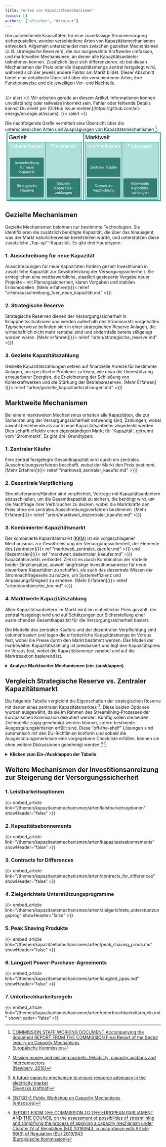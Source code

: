 ```yaml
---
title: "Arten von Kapazitätsmechanismen"
topics: []
authors: ["afischer", "dkrainer"]
---
```


Um ausreichende Kapazitäten für eine zuverlässige Stromversorgung sicherzustellen, wurden verschiedene Arten von Kapazitätsmechanismen entwickelt. Allgemein unterscheidet man zwischen gezielten Mechanismen (z. B. strategische Reserven), die nur ausgewählte Kraftwerke umfassen, und marktweiten Mechanismen, an denen alle Kapazitätsanbieter teilnehmen können. Zusätzlich lässt sich differenzieren, ob bei diesen Mechanismen der Preis oder die Kapazitätsmenge zentral festgelegt wird, während sich der jeweils andere Faktor am Markt bildet. Dieser Abschnitt bietet eine detaillierte Übersicht über die verschiedenen Arten, ihre Funktionsweise und die jeweiligen Vor- und Nachteile.

<!-- more -->

<br>
{{< alert >}}
Wir arbeiten gerade an diesem Artikel. Informationen können unvollständig oder teilweise inkorrekt sein. Fehler oder fehlende Details kannst Du direkt per [GitHub Issue melden](https://github.com/ait-energy/en.ergie.at/issues).
{{< /alert >}}

Die nachfolgende Grafik vermittelt eine Übersicht über die unterschiedlichen Arten
und Ausprägungen von Kapazitätsmechanismen [^3].
![Übersicht der Kapazitätsmechanismen](/images/arten/uebersicht_kapazitaetsmechanismen.jpg)

## Gezielte Mechanismen

Gezielte Mechanismen belohnen nur bestimmte Technologien. Sie identifizieren die zusätzlich benötigte Kapazität, die über das hinausgeht, was der Markt natürlicherweise bereitstellen würde, und unterstützen diese zusätzliche „Top-up“'-Kapazität. Es gibt drei Haupttypen:

### 1. Ausschreibung für neue Kapazität

Ausschreibungen für neue Kapazitäten fördern gezielt Investitionen in zusätzliche Kapazität zur Gewährleistung der Versorgungssicherheit.
Sie ermöglichen eine wettbewerbliche, staatlich gesteuerte Vergabe neuer Projekte – mit Planungssicherheit, klaren
Vorgaben und stabilen Erlösmodellen. [Mehr erfahren]({{< relref "arten/ausschreibung_fuer_neue_kapazität.md" >}})
<!-- {{< embed_article link="/themen/kapazitaetsmechanismen/arten/ausschreibung_fuer_neue_kapazität" showHeader="false" >}} -->

### 2. Strategische Reserve
Strategische Reserven dienen der Versorgungssicherheit in Knappheitssituationen und werden außerhalb des Strommarkts vorgehalten.
Typischerweise befinden sich in einer strategischen Reserve Anlagen, die wirtschaftlich nicht mehr rentabel
sind und andernfalls bereits stillgelegt worden wären. [Mehr erfahren]({{< relref "arten/strategische_reserve.md" >}})
<!-- {{< embed_article link="/themen/kapazitaetsmechanismen/arten/strategische_reserve" showHeader="false" >}} -->

### 3. Gezielte Kapazitätszahlung

Gezielte Kapazitätszahlungen setzen auf finanzielle Anreize für bestimmte Anlagen, um spezifische Probleme zu lösen, wie
etwa die Unterstützung erneuerbarer Energien, die Erleichterung der Schließung von Kohlekraftwerken und die Stärkung der
Betriebsreserven.
[Mehr Erfahren]({{< relref "arten/gezielte_kapazitaetszahlungen.md" >}})
<!-- {{< embed_article link="/themen/kapazitaetsmechanismen/arten/gezielte_kapazitaetszahlungen" showHeader="false" >}} -->

## Marktweite Mechanismen

Bei einem marktweiten Mechanismus erhalten alle Kapazitäten, die zur Sicherstellung der Versorgungssicherheit notwendig
sind, Zahlungen, wobei sowohl bestehende als auch neue Kapazitätsanbieter abgedeckt werden. Dies schafft effektiv einen
eigenständigen Markt für 'Kapazität', getrennt vom 'Strommarkt'. Es gibt drei Grundtypen:

### 1. Zentraler Käufer

Eine zentral festgelegte Gesamtkapazität wird durch ein zentrales Ausschreibungsverfahren beschafft, wobei der Markt den Preis bestimmt. [Mehr Erfahren]({{< relref "marktweit_zentraler_kaeufer.md" >}})

### 2. Dezentrale Verpflichtung

Stromlieferanten/Händler sind verpflichtet, Verträge mit Kapazitätsanbietern abzuschließen, um die Gesamtkapazität zu sichern, die benötigt wird, um die Nachfrage ihrer Verbraucher zu decken, wobei die Marktkräfte den Preis ohne ein zentrales Ausschreibungsverfahren bestimmen. [Mehr Erfahren]({{< relref "arten/marktweit_dezentraler_kaeufer.md" >}})

### 3. Kombinierter Kapazitätsmarkt

Der kombinierte Kapazitätsmarkt (<abbr title="Kombinierter Kapazitätsmarkt">KKM</abbr>) ist ein vorgeschlagener
Mechanismus zur Gewährleistung der Versorgungssicherheit, der Elemente des
[zentralen]({{< ref "marktweit_zentraler_kaeufer.md" >}}) und
[dezentralen]({{< ref "marktweit_dezentraler_kaeufer.md" >}}) Kapazitätsmarkts verbindet.
Ziel ist es durch Kombination der Vorteile beider Einzelansätze, sowohl langfristige Investitionsanreize für neue
steuerbare Kapazitäten zu schaffen, als auch das dezentrale Wissen der Stromnachfrageseite zu nutzen, um Systemeffizienz
und Anpassungsfähigkeit zu erhöhen. [Mehr Erfahren]({{< relref "arten/kombinierter_km.md" >}})
<!--{{< embed_article link="/themen/kapazitaetsmechanismen/arten/kombinierter_KM.md" showHeader="false" >}}-->

### 4. Marktweite Kapazitätszahlung

Allen Kapazitätsanbietern im Markt wird ein einheitlicher Preis gezahlt, der zentral festgelegt wird
und auf Schätzungen zur Sicherstellung einer ausreichenden Gesamtkapazität für die Versorgungssicherheit basiert.

Die Modelle des zentralen Käufers und der dezentralen Verpflichtung sind volumenbasiert und legen die erforderliche
Kapazitätsmenge im Voraus fest, wobei die Preise durch den Markt bestimmt werden. Das Modell der marktweiten
Kapazitätszahlung ist preisbasiert und legt den Kapazitätspreis im Voraus fest, wobei die Kapazitätsmenge variabel und
auf die Marktreaktion basierend ist.

<details>
<summary><strong>Analyse Marktweiter Mechanismen (ein-/ausklappen)</strong></summary>

<br>

Marktweite Mechanismen werden in den EU-Rechtsvorschriften weniger detailliert behandelt als strategische Reserven, wodurch mehr Gestaltungsmöglichkeiten bestehen, um ein geeignetes Design basierend auf nationalen Anforderungen auszuwählen.  
In einem marktweiten Kapazitätsmechanismus bestimmen die Kapazitätsanbieter selbst, wann sie produzieren, basierend auf Preissignalen im Strommarkt. Anforderungen und Anreize für die Verfügbarkeit können ebenfalls hinzugefügt werden. Die starke Verknüpfung mit dem Strommarkt ermöglicht eine effiziente Nutzung der verfügbaren Ressourcen, vorausgesetzt, dass etwaige Anforderungen oder Anreize im Mechanismus die Gebotsstrategien der Betreiber nicht so beeinflussen, dass die Gebote von den variablen Kosten abweichen.

Ein Hauptvorteil marktweiter Kapazitätsmechanismen liegt darin, dass sie eine proaktive Verwaltung von Kapazitätsbedarfen ermöglichen, die in den kommenden Jahren zu erwarten sind. Dies ist besonders wichtig, wenn der erwartete Bedarf an Kapazität die Versorgung durch bestehende Anlagen übersteigt, die noch nicht am Strommarkt teilnehmen. Zusätzliche Kapazität kann durch Vorwärtsauktionen mit langen Lieferzeiträumen beschafft werden, was Anreize für neue Investitionen schaffen sollte.

Ein weiterer Aspekt ist, dass marktweite Kapazitätsmechanismen so gestaltet werden können, dass sie das Potenzial für Marktmacht von Produzenten begrenzen, während sie gleichzeitig Preisabsicherung für Kunden und Produzenten bieten.

Als Nachteile können der zeitaufwändige Genehmigungsprozess bei der Europäischen Kommission (EK) und die komplexe Gestaltung des Beschaffungsprozesses mit Anforderungen an die grenzüberschreitende Teilnahme aufgeführt werden. Außerdem kann es notwendig sein, dass die Teilnehmer eine Art Vorausqualifikation und Verifizierungsverfahren durchlaufen müssen. Dies bedeutet zusätzlichen Aufwand für den ÜNB sowie für den Anlagenbetreiber, was kleinere Anbieter wie DR-Anbieter möglicherweise von der Teilnahme abhält.

Eine weitere Komplexität ergibt sich aus den De-Rating-Faktoren, die verwendet werden, um Gebote unterschiedlicher Technologien vergleichbar zu machen. Diese sind komplex fair zu berechnen und können zu Verzerrungen im Markt führen.

Zudem kann ein marktweiter Kapazitätsmechanismus zu einer verringerten Rentabilität (Preisschwankungen) flexibler Ressourcen in einem EOM führen. Dies gilt insbesondere, wenn der zentrale Käufer (bspw. ÜNB) zu viel Kapazität im Vergleich zum idealen Niveau beschafft, was zu einem Überangebot und niedrigen Preisen auf dem Energiemarkt führt. Da die erwarteten Einnahmen aus dem Energiemarkt sinken, steigen die Vergütungsanforderungen und Auktionsergebnisse auf den Kapazitätsmärkten. Ein überdimensionierter Kapazitätsmechanismus kann daher dazu führen, dass das Volumen neuer Investitionen vollständig durch einen ÜNB bestimmt wird, wodurch die grundlegende Funktion des deregulierten EOM untergraben wird [^1].

Ein marktweiter Kapazitätsmechanismus ist nicht kosteneffektiv, wenn der Bedarf an zusätzlicher Kapazität zur Erfüllung des nationalen Zuverlässigkeitsstandards minimal und vorübergehend ist und nur eine geringe Anzahl an Betriebsstunden erwartet wird – besonders dann, wenn der Kapazitätsbedarf mit vorhandener Kapazität gedeckt werden kann, die ansonsten aus Rentabilitätsgründen stillgelegt würde.

</details>

## Vergleich Strategische Reserve vs. Zentraler Kapazitätsmarkt
Die folgende Tabelle vergleicht die Eigenschaften der strategischen Reserve mit denen eines zentralen Kapazitätsmarktes [^2].
Diese beiden Optionen wurden ausgewählt, da sie im Rahmen des Streamlining-Prozesses der Europäischen
Kommission diskutiert werden. Künftig sollen die beiden Zielmodelle zügig genehmigt werden können, sofern bestimmte
Ausgestaltungskriterien erfüllt sind. Diese "off-the-shelf" Lösungen sind automatisch mit den EU-Richtlinien konform
und sobald die Ausgestaltungsmerkmale eine vorgegebene Checkliste erfüllen, können sie ohne weitere Diskussionen
genehmigt werden [^4] [^5].
<details>
<summary><strong>Klicken zum Ein-/Ausklappen der Tabelle</strong></summary>

<br>

| **Eigenschaft**                                           | **Strategische Reserve**                                                | **Zentraler Kapazitätsmarkt**                                                |
|-----------------------------------------------------------|-----------------------------------------------------------------------------------------|-------------------------------------------------------------------|
| Einfluss auf EOM                                          | klein                                                                                   | groß                                                              |
| Verknüpfung mit dem Strommarkt                            | schwach: ineffiziente Verwendung verfügbarer Ressourcen                                 | stark: effiziente Verwendung verfügbarer Ressourcen               |
| Verwaltung des Kapazitätsbedarfs                          | Reaktiv: kurzfristige Kapazitätsauktionen mit kurzen Lieferzeiträumen                  | Proaktiv: Kapazitätsauktionen mit langen Lieferzeiträumen        |
| Genehmigungsprozess bei der EC                            | Schnell                                                                                 | Schnell                                                           |
| Aufwand für den TSO sowie für die Anlagenbetreiber        | Klein                                                                                   | Groß                                                              |
| Beschaffungsdesign                                        | Geringer Komplexitätsgrad                                                              | Hoher Komplexitätsgrad                                            |
| Anreize für Neuinvestitionen                              | Niedrig                                                                                 | Hoch                                                              |
| Konsument:innenschutz                                     | Schwach                                                                                 | Stark                                                             |
| Effekte auf Marktmacht                                    | Hoch: hoher Anteil an Kapazität, der außerhalb des Marktes gehalten wird               | Niedrig                                                           |



</details>

## Weitere Mechanismen der Investitionsanreizung zur Steigerung der Versorgungssicherheit

### 1. Leistbarkeitsoptionen

{{< embed_article link="/themen/kapazitaetsmechanismen/arten/leistbarkeitsoptionen" showHeader="false" >}}

### 2. Kapazitätsabonnements

{{< embed_article link="/themen/kapazitaetsmechanismen/arten/kapazitaetsabonnements" showHeader="false" >}}

### 3. Contracts for Differences

{{< embed_article link="/themen/kapazitaetsmechanismen/arten/contracts_for_differences" showHeader="false" >}}

### 4. Zielgerichtete Unterstützungsprogramme

{{< embed_article link="/themen/kapazitaetsmechanismen/arten/zielgerichtete_unterstuetzungsprog" showHeader="false" >}}

### 5. Peak Shaving Produkte

{{< embed_article link="/themen/kapazitaetsmechanismen/arten/peak_shaving_prods.md" showHeader="false" >}}

### 6. Langzeit Power-Purchase-Agreements

{{< embed_article link="/themen/kapazitaetsmechanismen/arten/langzeit_ppas.md" showHeader="false" >}}

### 7. Unterbechbarkeitsregeln

{{< embed_article link="/themen/kapazitaetsmechanismen/arten/unterbrechbarkeitsregeln.md" showHeader="false" >}}

<!-- Fußnoten -->
[^1]: [Missing money and missing markets: Reliability, capacity auctions and interconnectors  
(Newbery, 2016)](https://doi.org/10.1016/j.enpol.2015.10.028)

[^2]: [A future capacity mechanism to ensure resource adequacy in the electricity market<br>(Svenska kraftnät)](https://www.svk.se/49d7cf/siteassets/om-oss/rapporter/2023/a-future-capacity-mechanism-to-ensure-resource-adequacy-in-the-electricity-market.pdf)

[^3]: [COMMISSION STAFF WORKING DOCUMENT Accompanying the document REPORT FROM THE COMMISSION Final Report of the Sector Inquiry on Capacity Mechanisms<br>Europäische Kommission](https://competition-policy.ec.europa.eu/system/files/2021-09/capacity_mechanism_final_report_swd_en.pdf)

[^4]: [ENTSO-E Public Workshop on Capacity Mechanisms<br>(entsoe.eu)](https://www.entsoe.eu/events/2025/06/18/entso-e-public-workshop-on-capacity-mechanisms-18-june/)

[^5]: [REPORT FROM THE COMMISSION TO THE EUROPEAN PARLIAMENT AND THE COUNCIL on the assessment of possibilities of streamlining and simplifying the process of applying a capacity mechanism under Chapter IV of Regulation (EU) 2019/943, in accordance with Article 69(3) of Regulation (EU) 2019/943<br>(Europäische Kommission)](https://eur-lex.europa.eu/legal-content/EN/TXT/?uri=CELEX:52025DC0065)
<!-- #

## Gezielte Mechanismen: 
Belohnen nur bestimmte Technologien. Sie identifizieren die zusätzlich benötigte Kapazität, die über das hinausgeht, was der Markt natürlicherweise bereitstellen würde, und unterstützen nur diese zusätzliche „Top-up“'-Kapazität. Es gibt drei Haupttypen:
1.	Ausschreibung für neue Kapazität: Dies beinhaltet die Förderung des Baus eines Kraftwerks zur Bereitstellung der zusätzlichen Kapazität, das dann am Markt betrieben wird, möglicherweise im Rahmen eines Strombezugsvertrags (power purchase agreement- PPA).
2.	Strategische Reserve: Bei diesem Modell wird zusätzliche Kapazität vertraglich gesichert und als Reserve gehalten, die nur unter bestimmten Bedingungen genutzt wird, wie Kapazitätsengpässen oder hohen Strompreisen, typischerweise zur Aufrechterhaltung bestehender Kapazitäten.
3.	Gezielte Kapazitätszahlung: Eine zentrale Stelle setzt einen Preis für Kapazität fest und zahlt diesen an eine spezifische Untergruppe der am Markt agierenden Kapazitäten, basierend auf Technologie oder anderen Kriterien.
Sowohl die Modelle der strategischen Reserve als auch der Ausschreibung sind volumenbasiert und bestimmen die unterstützte Kapazitätsmenge im Voraus, im Gegensatz zum preisbasierten Modell der gezielten Kapazitätszahlung, das den Typ, aber nicht die Menge der Kapazität einschränkt, die Zahlungen erhält.

## Marktweite Mechanismen:
Bei einem marktweiten Mechanismus erhalten alle Kapazitäten, die zur Sicherstellung der Versorgungssicherheit notwendig sind, Zahlungen, wobei sowohl bestehende als auch neue Kapazitätsanbieter abgedeckt werden. Dies schafft effektiv einen eigenständigen Markt für 'Kapazität', getrennt vom 'Strommarkt'. Es gibt drei Grundtypen:
1.	Zentraler Käufer: Eine zentral festgelegte Gesamtkapazität wird durch ein zentrales Ausschreibungsverfahren beschafft, wobei der Markt den Preis bestimmt.
2.	Dezentrale Verpflichtung: Stromlieferanten/Händler sind verpflichtet, Verträge mit Kapazitätsanbietern abzuschließen, um die Gesamtkapazität zu sichern, die benötigt wird, um die Nachfrage ihrer Verbraucher zu decken, wobei die Marktkräfte den Preis ohne ein zentrales Ausschreibungsverfahren bestimmen.
3.	Marktweite Kapazitätszahlung: Ein zentral festgelegter Kapazitätspreis, basierend auf Schätzungen, die erforderlich sind, um eine ausreichende Gesamtkapazität zu gewährleisten, wird an alle Kapazitätsanbieter des Marktes gezahlt.
Die Modelle des zentralen Käufers und der dezentralen Verpflichtung sind volumenbasiert und legen die erforderliche Kapazitätsmenge im Voraus fest, wobei die Preise durch den Markt bestimmt werden. Das Modell der marktweiten Kapazitätszahlung ist preisbasiert und legt den Kapazitätspreis im Voraus fest, wobei die Kapazitätsmenge variabel und auf die Marktreaktion basierend ist.

- **Gezielte Mechanismen**
  - Belohnen nur bestimmte Technologien (z. B. strategische Reserve in Deutschland)
- **Marktweite Mechanismen**
  - Belohnen alle Kapazitäten
- **Volumenbasierte Mechanismen**
  - Erforderliche Kapazität wird durch eine Bewertung der Versorgungssicherheit entschieden
  - Der Markt bestimmt den Preis
- **Preisbasierte Mechanismen**
  - Der Preis wird von politischen Entscheidungsträgern festgelegt
  - Investoren entscheiden, wie viel sie investieren/bereitstellen wollen
- **Dezentrale Mechanismen**
  - Nachfrage und Beschaffung werden dezentral organisiert
  - Verbraucher erwerben Kapazitätszertifikate von Kapazitätsanbietern
- **Zentrale Mechanismen**
  - Gesamtbedarf an Kapazität wird von einer zentralen Stelle (z. B. Übertragungsnetzbetreiber) reguliert und beschafft -->
